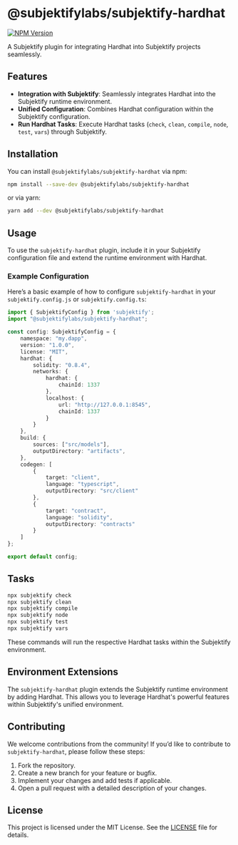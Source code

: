 # @subjektifylabs/subjektify-hardhat

[![NPM Version](http://img.shields.io/npm/v/@subjektifylabs/subjektify-hardhat.svg?style=flat)](https://www.npmjs.com/package/@subjektifylabs/subjektify-hardhat)

A Subjektify plugin for integrating Hardhat into Subjektify projects seamlessly.

## Features

- **Integration with Subjektify**: Seamlessly integrates Hardhat into the Subjektify runtime environment.
- **Unified Configuration**: Combines Hardhat configuration within the Subjektify configuration.
- **Run Hardhat Tasks**: Execute Hardhat tasks (`check`, `clean`, `compile`, `node`, `test`, `vars`) through Subjektify.

## Installation

You can install `@subjektifylabs/subjektify-hardhat` via npm:

```bash
npm install --save-dev @subjektifylabs/subjektify-hardhat
```

or via yarn:

```bash
yarn add --dev @subjektifylabs/subjektify-hardhat
```

## Usage

To use the `subjektify-hardhat` plugin, include it in your Subjektify configuration file and extend the runtime environment with Hardhat.

### Example Configuration

Here’s a basic example of how to configure `subjektify-hardhat` in your `subjektify.config.js` or `subjektify.config.ts`:

```ts title="subjektify.config.ts"
import { SubjektifyConfig } from 'subjektify';
import "@subjektifylabs/subjektify-hardhat";

const config: SubjektifyConfig = {
    namespace: "my.dapp",
    version: "1.0.0",
    license: "MIT",
    hardhat: {
        solidity: "0.8.4",
        networks: {
            hardhat: {
                chainId: 1337
            },
            localhost: {
                url: "http://127.0.0.1:8545",
                chainId: 1337
            }
        }
    },
    build: {
        sources: ["src/models"],
        outputDirectory: "artifacts",
    },
    codegen: [
        {
            target: "client",
            language: "typescript",
            outputDirectory: "src/client"
        },
        {
            target: "contract",
            language: "solidity",
            outputDirectory: "contracts"
        }
    ]
};

export default config;
```

## Tasks

```bash
npx subjektify check
npx subjektify clean
npx subjektify compile
npx subjektify node
npx subjektify test
npx subjektify vars
```

These commands will run the respective Hardhat tasks within the Subjektify environment.

## Environment Extensions

The `subjektify-hardhat` plugin extends the Subjektify runtime environment by adding Hardhat. This allows you to leverage Hardhat's powerful features within Subjektify's unified environment.

## Contributing

We welcome contributions from the community! If you’d like to contribute to `subjektify-hardhat`, please follow these steps:

1. Fork the repository.
2. Create a new branch for your feature or bugfix.
3. Implement your changes and add tests if applicable.
4. Open a pull request with a detailed description of your changes.

## License

This project is licensed under the MIT License. See the [LICENSE](LICENSE) file for details.
